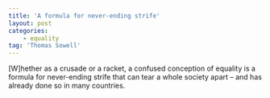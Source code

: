 ```yaml
---
title: 'A formula for never-ending strife'
layout: post
categories:
    - equality
tag: 'Thomas Sowell'
---
```


\[W\]hether as a crusade or a racket, a confused conception of equality is a formula for never-ending strife that can tear a whole society apart – and has already done so in many countries.